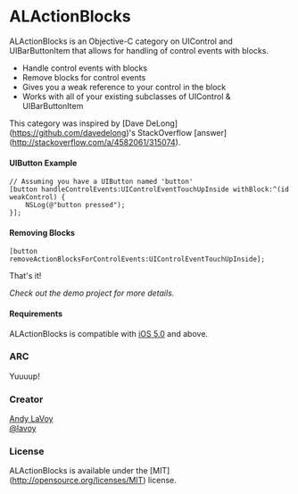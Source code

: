 # ALActionBlocks

ALActionBlocks is an Objective-C category on UIControl and UIBarButtonItem that allows for handling of control events with blocks.

- Handle control events with blocks
- Remove blocks for control events
- Gives you a weak reference to your control in the block
- Works with all of your existing subclasses of UIControl & UIBarButtonItem

This category was inspired by [Dave DeLong] (https://github.com/davedelong)'s StackOverflow [answer] (http://stackoverflow.com/a/4582061/315074).

#### UIButton Example

```objc
// Assuming you have a UIButton named 'button'
[button handleControlEvents:UIControlEventTouchUpInside withBlock:^(id weakControl) {
    NSLog(@"button pressed");
}];
```

#### Removing Blocks

```objc
[button removeActionBlocksForControlEvents:UIControlEventTouchUpInside];
```

That's it!

*Check out the demo project for more details.*


#### Requirements

ALActionBlocks is compatible with [iOS 5.0](http://developer.apple.com/library/ios/#releasenotes/General/WhatsNewIniOS/Articles/iOS5.html) and above.

### ARC

Yuuuup!

### Creator

[Andy LaVoy](http://github.com/lavoy)  
[@lavoy](https://twitter.com/lavoy)

### License

ALActionBlocks is available under the [MIT] (http://opensource.org/licenses/MIT) license.

